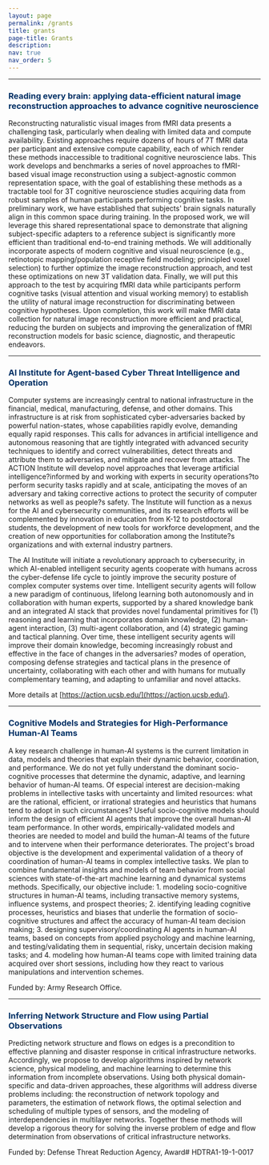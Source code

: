 ```yaml
---
layout: page
permalink: /grants
title: grants
page-title: Grants
description:
nav: true
nav_order: 5
---
```


---

### <span id="reading-brain" style="color:#003065;"><b>Reading every brain: applying data-efficient natural image reconstruction approaches to advance cognitive neuroscience</b></span>

Reconstructing naturalistic visual images from fMRI data presents a challenging task, particularly when dealing with limited data and compute availability. Existing approaches require dozens of hours of 7T fMRI data per participant and extensive compute capability, each of which render these methods inaccessible to traditional cognitive neuroscience labs. This work develops and benchmarks a series of novel approaches to fMRI-based visual image reconstruction using a subject-agnostic common representation space, with the goal of establishing these methods as a tractable tool for 3T cognitive neuroscience studies acquiring data from robust samples of human participants performing cognitive tasks. In preliminary work, we have established that subjects' brain signals naturally align in this common space during training. In the proposed work, we will leverage this shared representational space to demonstrate that aligning subject-specific adapters to a reference subject is significantly more efficient than traditional end-to-end training methods. We will additionally incorporate aspects of modern cognitive and visual neuroscience (e.g., retinotopic mapping/population receptive field modeling; principled voxel selection) to further optimize the image reconstruction approach, and test these optimizations on new 3T validation data. Finally, we will put this approach to the test by acquiring fMRI data while participants perform cognitive tasks (visual attention and visual working memory) to establish the utility of natural image reconstruction for discriminating between cognitive hypotheses. Upon completion, this work will make fMRI data collection for natural image reconstruction more efficient and practical, reducing the burden on subjects and improving the generalization of fMRI reconstruction models for basic science, diagnostic, and therapeutic endeavors.

---

### <span id="ai-institute" style="color:#003065;"><b>AI Institute for Agent-based Cyber Threat Intelligence and Operation</b></span>


Computer systems are increasingly central to national infrastructure in the financial, medical, manufacturing, defense, and other domains. This infrastructure is at risk from sophisticated cyber-adversaries backed by powerful nation-states, whose capabilities rapidly evolve, demanding equally rapid responses. This calls for advances in artificial intelligence and autonomous reasoning that are tightly integrated with advanced security techniques to identify and correct vulnerabilities, detect threats and attribute them to adversaries, and mitigate and recover from attacks. The ACTION Institute will develop novel approaches that leverage artificial intelligence?informed by and working with experts in security operations?to perform security tasks rapidly and at scale, anticipating the moves of an adversary and taking corrective actions to protect the security of computer networks as well as people?s safety. The Institute will function as a nexus for the AI and cybersecurity communities, and its research efforts will be complemented by innovation in education from K-12 to postdoctoral students, the development of new tools for workforce development, and the creation of new opportunities for collaboration among the Institute?s organizations and with external industry partners.

The AI Institute will initiate a revolutionary approach to cybersecurity, in which AI-enabled intelligent security agents cooperate with humans across the cyber-defense life cycle to jointly improve the security posture of complex computer systems over time. Intelligent security agents will follow a new paradigm of continuous, lifelong learning both autonomously and in collaboration with human experts, supported by a shared knowledge bank and an integrated AI stack that provides novel fundamental primitives for (1) reasoning and learning that incorporates domain knowledge, (2) human-agent interaction, (3) multi-agent collaboration, and (4) strategic gaming and tactical planning. Over time, these intelligent security agents will improve their domain knowledge, becoming increasingly robust and effective in the face of changes in the adversaries? modes of operation, composing defense strategies and tactical plans in the presence of uncertainty, collaborating with each other and with humans for mutually complementary teaming, and adapting to unfamiliar and novel attacks.

More details at [https://action.ucsb.edu/](https://action.ucsb.edu/).

---

### <span id="cog-model" style="color:#003065;"><b>Cognitive Models and Strategies for High-Performance Human-AI Teams</b></span>


A key research challenge in human-AI systems is the current limitation in data, models and theories that explain their dynamic behavior, coordination, and performance. We do not yet fully understand the dominant socio-cognitive processes that determine the dynamic, adaptive, and learning behavior of human-AI teams.  Of especial interest are decision-making problems in intellective tasks with uncertainty and limited resources: what are the rational, efficient, or irrational strategies and heuristics that humans tend to adopt in such circumstances? Useful socio-cognitive models should inform the design of efficient AI agents that improve the overall human-AI team performance. In other words, empirically-validated models and theories are needed to model and build the human-AI teams of the future and to intervene when their performance deteriorates. The project's broad objective is the development and experimental validation of a theory of coordination of human-AI teams in complex intellective tasks.  We plan to combine fundamental insights and models of team behavior from social sciences with state-of-the-art machine learning and dynamical systems methods.  Specifically, our objective include: 1. modeling socio-cognitive structures in human-AI teams, including transactive memory systems, influence systems, and prospect theories; 2. identifying leading cognitive processes, heuristics and biases that underlie the formation of socio-cognitive structures and affect the accuracy of human-AI team decision making; 3. designing supervisory/coordinating AI agents in human-AI teams, based on concepts from applied psychology and machine learning, and testing/validating them in sequential, risky, uncertain decision making tasks; and 4. modeling how human-AI teams cope with limited training data acquired over short sessions, including how they react to various manipulations and intervention schemes.

Funded by: Army Research Office.

---

### <span id="cog-model" style="color:#003065;"><b>Inferring Network Structure and Flow using Partial Observations</b></span>


Predicting network structure and flows on edges is a precondition to effective planning and disaster response in critical infrastructure networks. Accordingly, we propose to develop algorithms inspired by network science, physical modeling, and machine learning to determine this information from incomplete observations. Using both physical domain-specific and data-driven approaches, these algorithms will address diverse problems including: the reconstruction of network topology and parameters, the estimation of network flows, the optimal selection and scheduling of multiple types of sensors, and the modeling of interdependencies in multilayer networks. Together these methods will develop a rigorous theory for solving the inverse problem of edge and flow determination from observations of critical infrastructure networks.

Funded by: Defense Threat Reduction Agency, Award# HDTRA1-19-1-0017


